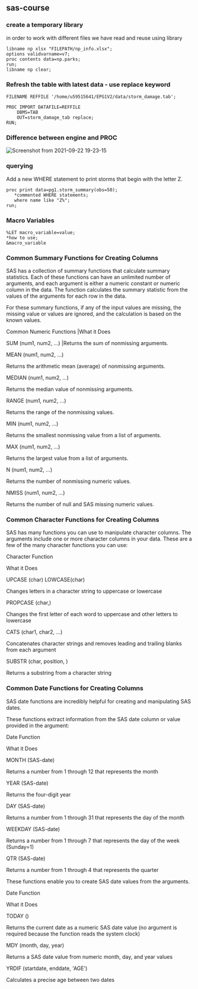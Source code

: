 ## sas-course

### create a temporary library 

in order to work with different files we have read and reuse using library
```SAS
libname np xlsx "FILEPATH/np_info.xlsx";
options validvarname=v7;
proc contents data=np.parks;
run;
libname np clear;
```
### Refresh the table with latest data - use replace keyword
```SAS
FILENAME REFFILE '/home/u59515641/EPG1V2/data/storm_damage.tab';

PROC IMPORT DATAFILE=REFFILE
	DBMS=TAB
	OUT=storm_damage_tab replace;
RUN;
```
### Difference between engine and PROC 
![Screenshot from 2021-09-22 19-23-15](https://user-images.githubusercontent.com/33058608/134356915-ff9c89c7-3982-4ae7-83e2-7d2fbb036c05.png)

### querying 
Add a new WHERE statement to print storms that begin with the letter Z. 

```SAS
proc print data=pg1.storm_summary(obs=50);
   *commented WHERE statements;
   where name like "Z%";
run;
```
### Macro Variables 

```SAS
%LET macro_variable=value;
*how to use;
&macro_variable
```

### Common Summary Functions for Creating Columns
SAS has a collection of summary functions that calculate summary statistics. Each of these functions can have an unlimited number of arguments, and each argument is either a numeric constant or numeric column in the data. The function calculates the summary statistic from the values of the arguments for each row in the data.  

For these summary functions, if any of the input values are missing, the missing value or values are ignored, and the calculation is based on the known values.

Common Numeric Functions |What it Does

SUM (num1, num2, ...)    |Returns the sum of nonmissing arguments.

MEAN (num1, num2, ...)

Returns the arithmetic mean (average) of nonmissing arguments.

MEDIAN (num1, num2, ...)

Returns the median value of nonmissing arguments.

RANGE (num1, num2, ...)

Returns the range of the nonmissing values.

MIN (num1, num2, ...)

Returns the smallest nonmissing value from a list of arguments.

MAX (num1, num2, ...)

Returns the largest value from a list of arguments.

N (num1, num2, ...)

Returns the number of nonmissing numeric values.

NMISS (num1, num2, ...)

Returns the number of null and SAS missing numeric values. 


### Common Character Functions for Creating Columns
SAS has many functions you can use to manipulate character columns. The arguments include one or more character columns in your data. These are a few of the many character functions you can use: 

Character Function

What it Does

UPCASE (char)  LOWCASE(char) 

Changes letters in a character string to uppercase or lowercase

PROPCASE (char,<delimiters>) 

Changes the first letter of each word to uppercase and other letters to lowercase

CATS (char1, char2, ...)

Concatenates character strings and removes leading and trailing blanks from each argument

SUBSTR (char, position, <length>)

Returns a substring from a character string

	
### Common Date Functions for Creating Columns
SAS date functions are incredibly helpful for creating and manipulating SAS dates.  

These functions extract information from the SAS date column or value provided in the argument:

Date Function

What it Does

MONTH (SAS-date)

 Returns a number from 1 through 12 that represents the month

YEAR (SAS-date)

 Returns the four-digit year

DAY (SAS-date)

 Returns a number from 1 through 31 that represents the day of the month

WEEKDAY (SAS-date)

 Returns a number from 1 through 7 that represents the day of the week (Sunday=1)

QTR (SAS-date)

 Returns a number from 1 through 4 that represents the quarter

These functions enable you to create SAS date values from the arguments.

 

Date Function

What it Does

TODAY () 

Returns the current date as a numeric SAS date value (no argument is required because the function reads the system clock)

MDY (month, day, year)

 Returns a SAS date value from numeric month, day, and year values

YRDIF (startdate, enddate, 'AGE')

 Calculates a precise age between two dates


